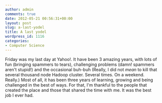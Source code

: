 ```yaml
---
author: admin
comments: true
date: 2012-05-21 00:56:31+00:00
layout: post
slug: a-last-yodel
title: A last yodel
wordpress_id: 1116
categories:
- Computer Science
---
```


Friday was my last day at Yahoo!. It have been 3 amazing years, with lots of fun (bringing spammers to tears), challenging problems (damn! spammers aren't stupid!) and the occasional buh-buh (Really, I did not *mean* to kill that several thousand node Hadoop cluster. Several times. On a weekend. Really.) Most of all, it has been three years of learning, growing and being challenged in the best of ways. For that, I'm thankful to the people that created the place and those that shared the time with me. It was the best job I ever had.
